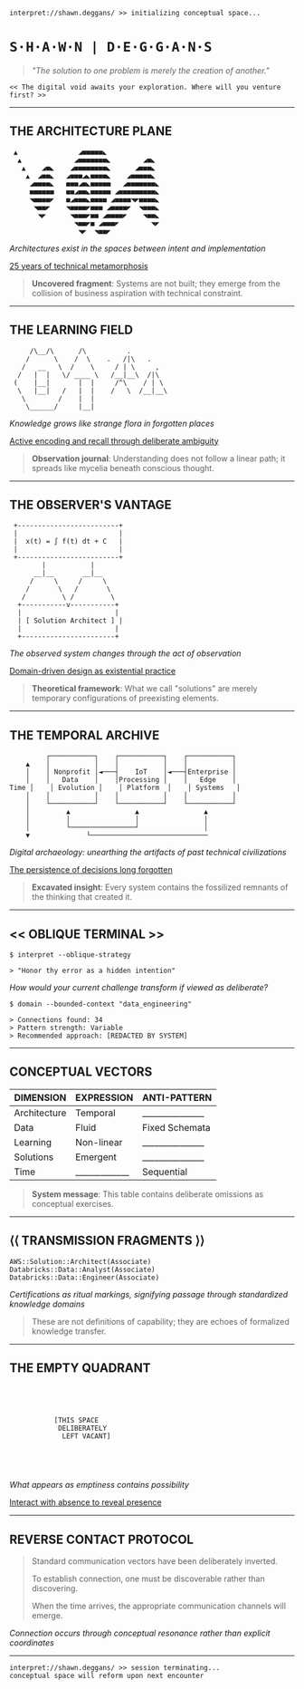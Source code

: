 ```
interpret://shawn.deggans/ >> initializing conceptual space...
```

# `S·H·A·W·N | D·E·G·G·A·N·S`

> *"The solution to one problem is merely the creation of another."*

`<< The digital void awaits your exploration. Where will you venture first? >>`

---

## THE ARCHITECTURE PLANE

```
 ▲               ◢■■■■■◣
  ▲             ◢■■■■■■■◣        ◢■◣
   ▲    ◢■◣    ◢■■■■■■■■◣      ◢■■■◣
    ▲  ◢■■◣   ◢■■■◢◣■■■■◣    ◢■■■■■◣
     ◢■■■■◣   ■■■◢■◣■■■■■   ◢■■■■■■■◣
     ■■■■■■   ■■◢■■◣■■■■■ ◢■■■■■■■■■◣
     ◥■■■■◤   ■◢■■■◣■■■■ ◢■■■■◥◤■■■■◣
      ◥■■◤    ◥■■■■◤■■■ ◢■■■■◤  ◥■■■◣
       ◥◤      ◥■■■◤■■ ◢■■■■◤    ◥■■◣
                ◥■■◤■ ◢■■■◤        ◥◤
                 ◥◤  ◥■■◤
```

*Architectures exist in the spaces between intent and implementation*

[25 years of technical metamorphosis](#architecture-excavation)

> **Uncovered fragment**: Systems are not built; they emerge from the collision of business aspiration with technical constraint.

---

## THE LEARNING FIELD

```
     /\__/\      /\          .
    /      \    /  \    .   /|\   .
   /   __   \  /    \     / | \     ,
  /   |  |   \/ ____ \   /__|__\  /|\ 
 (    |__|       |  |     /^\    / | \
  \   |__|   /   |  |    /   \  /__|__\
   \        /    |  |
    \______/     |__|
```

*Knowledge grows like strange flora in forgotten places*

[Active encoding and recall through deliberate ambiguity](#learning-methodology)

> **Observation journal**: Understanding does not follow a linear path; it spreads like mycelia beneath conscious thought.

---

## THE OBSERVER'S VANTAGE

```
 +-------------------------+
 |                         |
 |  x(t) = ∫ f(t) dt + C   |
 |                         |
 +-------------------------+
        |           |
      __|__       __|__
     /     \     /     \
    /       \   /       \
   /         \ /         \
  +-----------v-----------+
  |                       |
  | [ Solution Architect ] |
  |                       |
  +-----------------------+
```

*The observed system changes through the act of observation*

[Domain-driven design as existential practice](#observer-archives)

> **Theoretical framework**: What we call "solutions" are merely temporary configurations of preexisting elements.

---

## THE TEMPORAL ARCHIVE

```
         ┌───────────┐    ┌───────────┐    ┌───────────┐
    ▲    │           │    │           │    │           │
    │    │ Nonprofit │◄───┤    IoT    │◄───┤Enterprise │
    │    │   Data    │    │Processing │    │   Edge    │
Time │    │ Evolution │    │ Platform  │    │ Systems   │
    │    │           │    │           │    │           │
    │    └───────────┘    └───────────┘    └───────────┘
    │         ▲                ▲                ▲
    │         │                │                │
    │         └────────────────┘                │
    ▼              └─────────────────────────────
```

*Digital archaeology: unearthing the artifacts of past technical civilizations*

[The persistence of decisions long forgotten](#temporal-recursion)

> **Excavated insight**: Every system contains the fossilized remnants of the thinking that created it.

---

## << OBLIQUE TERMINAL >>

```
$ interpret --oblique-strategy

> "Honor thy error as a hidden intention"
```

*How would your current challenge transform if viewed as deliberate?*

```
$ domain --bounded-context "data_engineering"

> Connections found: 34
> Pattern strength: Variable
> Recommended approach: [REDACTED BY SYSTEM]
```

---

## CONCEPTUAL VECTORS

| **DIMENSION**  | **EXPRESSION** | **ANTI-PATTERN** |
|----------------|----------------|------------------|
| Architecture   | Temporal       | _______________ |
| Data           | Fluid          | Fixed Schemata   |
| Learning       | Non-linear     | _______________ |
| Solutions      | Emergent       | _______________ |
| Time           | _____________  | Sequential      |

> **System message**: This table contains deliberate omissions as conceptual exercises.

---

## ⟨⟨ TRANSMISSION FRAGMENTS ⟩⟩

```
AWS::Solution::Architect(Associate)
Databricks::Data::Analyst(Associate)
Databricks::Data::Engineer(Associate)
```

*Certifications as ritual markings, signifying passage through standardized knowledge domains*

> These are not definitions of capability; they are echoes of formalized knowledge transfer.

---

## THE EMPTY QUADRANT

```
                              
                              
                              
                              
           [THIS SPACE       
            DELIBERATELY      
             LEFT VACANT]     
                              
                              
                              
                              
```

*What appears as emptiness contains possibility*

[Interact with absence to reveal presence](#void-exploration)

---

## REVERSE CONTACT PROTOCOL

> Standard communication vectors have been deliberately inverted.
> 
> To establish connection, one must be discoverable rather than discovering.
> 
> When the time arrives, the appropriate communication channels will emerge.

*Connection occurs through conceptual resonance rather than explicit coordinates*

---

```
interpret://shawn.deggans/ >> session terminating...
conceptual space will reform upon next encounter
```
